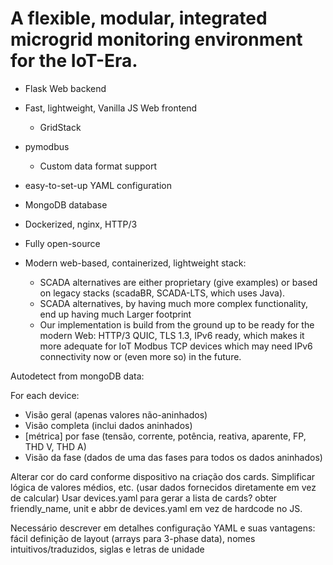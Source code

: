 # A flexible, modular, integrated microgrid monitoring environment for the IoT-Era.

- Flask Web backend
- Fast, lightweight, Vanilla JS Web frontend
    - GridStack
- pymodbus
    - Custom data format support
- easy-to-set-up YAML configuration

- MongoDB database
- Dockerized, nginx, HTTP/3
- Fully open-source
- Modern web-based, containerized, lightweight stack:
    - SCADA alternatives are either proprietary (give examples) or based on legacy stacks (scadaBR, SCADA-LTS, which uses Java).
    - SCADA alternatives, by having much more complex functionality, end up having much Larger footprint
    - Our implementation is build from the ground up to be ready for the modern Web: HTTP/3 QUIC, TLS 1.3, 
    IPv6 ready, which makes it more adequate for IoT Modbus TCP devices which may need IPv6 connectivity 
    now or (even more so) in the future.



Autodetect from mongoDB data:

For each device:

- Visão geral (apenas valores não-aninhados)
- Visão completa (inclui dados aninhados)
- [métrica] por fase (tensão, corrente, potência, reativa, aparente, FP, THD V, THD A)
- Visão da fase (dados de uma das fases para todos os dados aninhados)

Alterar cor do card conforme dispositivo na criação dos cards.
Simplificar lógica de valores médios, etc. (usar dados fornecidos diretamente em vez de calcular)
Usar devices.yaml para gerar a lista de cards?
    obter friendly_name, unit e abbr de devices.yaml em vez de hardcode no JS.

Necessário descrever em detalhes configuração YAML e suas vantagens: fácil definição de layout (arrays para 3-phase data), nomes intuitivos/traduzidos, siglas e letras de unidade

